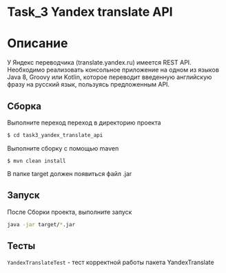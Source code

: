 # Task_3 Yandex translate API

# Описание

У Яндекс переводчика (translate.yandex.ru) имеется REST API. Необходимо реализовать консольное приложение на одном из языков Java 8,
Groovy или Kotlin, которое переводит введенную английскую фразу на русский язык, пользуясь предложенным API.

## Сборка

Выполните переход переход в директорию проекта

```sh
$ cd task3_yandex_translate_api
```

Выполните сборку с помощью maven

```
$ mvn clean install
```

В папке target должен появиться файл .jar

## Запуск

После Сборки проекта, выполните запуск

```sh
java -jar target/*.jar
```

## Тесты

`YandexTranslateTest` - тест корректной работы пакета YandexTranslate
